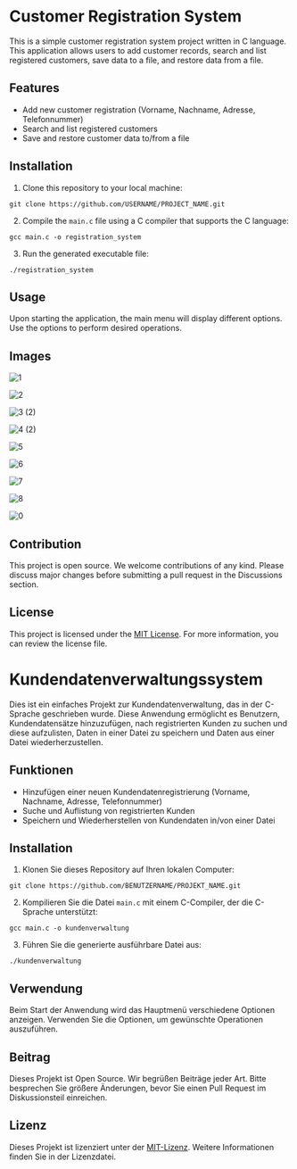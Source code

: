 



<body>
<h1>Customer Registration System</h1>
<p>This is a simple customer registration system project written in C language. This application allows users to add customer records, search and list registered customers, save data to a file, and restore data from a file.</p>
<h2>Features</h2>
<ul>
<li>Add new customer registration (Vorname, Nachname, Adresse, Telefonnummer)</li>
<li>Search and list registered customers</li>
<li>Save and restore customer data to/from a file</li>
</ul>

<h2>Installation</h2>
<ol>
<li>Clone this repository to your local machine:</li>
</ol>
<code>git clone https://github.com/USERNAME/PROJECT_NAME.git</code>

<ol start="2">
<li>Compile the <code>main.c</code> file using a C compiler that supports the C language:</li>
</ol>
<code>gcc main.c -o registration_system</code>

<ol start="3">
<li>Run the generated executable file:</li>
</ol>
<code>./registration_system</code>

<h2>Usage</h2>
<p>Upon starting the application, the main menu will display different options. Use the options to perform desired operations.</p>


<h2>Images</h2> 

![1](https://github.com/lifeIsShore/kundenInformation/assets/124509700/81d48bbe-fdb9-40d4-907d-649a13403f47)

![2](https://github.com/lifeIsShore/kundenInformation/assets/124509700/238040ba-c01e-421d-bd05-36cdf8ec4d94)

![3 (2)](https://github.com/lifeIsShore/kundenInformation/assets/124509700/71245011-3ec6-4880-98a3-20554b84e298)

![4 (2)](https://github.com/lifeIsShore/kundenInformation/assets/124509700/744d60f4-bfc1-480f-8905-9f048516a640)

![5](https://github.com/lifeIsShore/kundenInformation/assets/124509700/28fbaaa1-d44f-49ce-b369-2b04d9820e30)

![6](https://github.com/lifeIsShore/kundenInformation/assets/124509700/478ee150-b8fd-49d3-9a3c-dcdf97eac1bf)

![7](https://github.com/lifeIsShore/kundenInformation/assets/124509700/4437798e-015f-4728-a49f-912a33a10b35)

![8](https://github.com/lifeIsShore/kundenInformation/assets/124509700/91c350e8-1733-47c6-bf7c-e1b391dd988b)

![0](https://github.com/lifeIsShore/kundenInformation/assets/124509700/38464ca7-957d-4439-974b-9968acd95962)


<h2>Contribution</h2>

<p>This project is open source. We welcome contributions of any kind. Please discuss major changes before submitting a pull request in the Discussions section.</p>

<h2>License</h2>
<p>This project is licensed under the <a href="LICENSE">MIT License</a>. For more information, you can review the license file.</p>
</body>






<body>
<h1>Kundendatenverwaltungssystem</h1>
<p>Dies ist ein einfaches Projekt zur Kundendatenverwaltung, das in der C-Sprache geschrieben wurde. Diese Anwendung ermöglicht es Benutzern, Kundendatensätze hinzuzufügen, nach registrierten Kunden zu suchen und diese aufzulisten, Daten in einer Datei zu speichern und Daten aus einer Datei wiederherzustellen.</p>

<h2>Funktionen</h2>
<ul>
<li>Hinzufügen einer neuen Kundendatenregistrierung (Vorname, Nachname, Adresse, Telefonnummer)</li>
<li>Suche und Auflistung von registrierten Kunden</li>
<li>Speichern und Wiederherstellen von Kundendaten in/von einer Datei</li>
</ul>

<h2>Installation</h2>
<ol>
<li>Klonen Sie dieses Repository auf Ihren lokalen Computer:</li>
</ol>
<code>git clone https://github.com/BENUTZERNAME/PROJEKT_NAME.git</code>

<ol start="2">
<li>Kompilieren Sie die Datei <code>main.c</code> mit einem C-Compiler, der die C-Sprache unterstützt:</li>
</ol>
<code>gcc main.c -o kundenverwaltung</code>

<ol start="3">
<li>Führen Sie die generierte ausführbare Datei aus:</li>
</ol>
<code>./kundenverwaltung</code>

<h2>Verwendung</h2>
<p>Beim Start der Anwendung wird das Hauptmenü verschiedene Optionen anzeigen. Verwenden Sie die Optionen, um gewünschte Operationen auszuführen.</p>

    

<h2>Beitrag</h2>
<p>Dieses Projekt ist Open Source. Wir begrüßen Beiträge jeder Art. Bitte besprechen Sie größere Änderungen, bevor Sie einen Pull Request im Diskussionsteil einreichen.</p>

<h2>Lizenz</h2>
<p>Dieses Projekt ist lizenziert unter der <a href="LICENSE">MIT-Lizenz</a>. Weitere Informationen finden Sie in der Lizenzdatei.</p>
</body>

